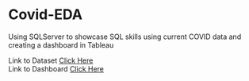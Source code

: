 # Covid-EDA
Using SQLServer to showcase SQL skills using current COVID data and creating a dashboard in Tableau

Link to Dataset [Click Here](https://ourworldindata.org/covid-deaths)   
Link to Dashboard [Click Here](https://public.tableau.com/app/profile/cameron.pearl2830/viz/COVIDDashboard_16935031810430/Dashboard1#1)
